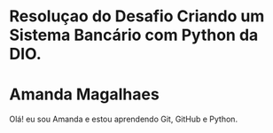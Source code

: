 # Resoluçao do Desafio Criando um Sistema Bancário com Python da DIO. 
# Amanda Magalhaes
Olá! eu sou Amanda e estou aprendendo Git, GitHub e Python. 
